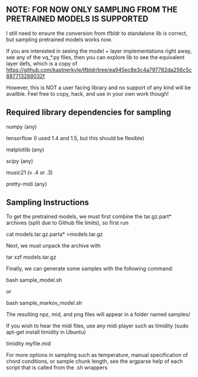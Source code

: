 NOTE: FOR NOW ONLY SAMPLING FROM THE PRETRAINED MODELS IS SUPPORTED
-------------------------------------------------------------------
I still need to ensure the conversion from tfbldr to standalone lib is correct, but sampling pretrained models works now.

If you are interested in seeing the model + layer implementations right away, see any of the vq\_\*.py files, then you can explore lib to see the equivalent layer defs, which is a copy of https://github.com/kastnerkyle/tfbldr/tree/ea945ec8e3c4a797782da256c5c887713288032f

However, this is NOT a user facing library and no support of any kind will be availble. Feel free to copy, hack, and use in your own work though!


Required library dependencies for sampling
------------------------------------
numpy (any)

tensorflow (I used 1.4 and 1.5, but this should be flexible)

matplotlib (any)

scipy (any)

music21 (v .4 or .3)

pretty-midi (any)


Sampling Instructions
---------------------
To get the pretrained models, we must first combine the tar.gz.part\* archives (split due to Github file limits), so first run

cat models.tar.gz.parta\* >models.tar.gz

Next, we must unpack the archive with

tar xzf models.tar.gz

Finally, we can generate some samples with the following command:

bash sample\_model.sh

or 

bash sample\_markov\_model.sh

The resulting npz, mid, and png files will appear in a folder named samples/

If you wish to hear the midi files, use any midi player such as timidity (sudo apt-get install timidity in Ubuntu)

timidity myfile.mid

For more options in sampling such as temperature, manual specification of chord conditions, or sample chunk length, see the argparse help of each script that is called from the .sh wrappers
